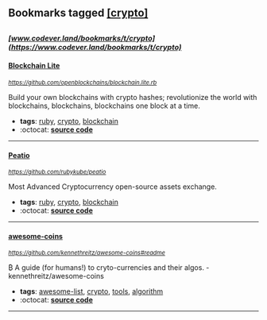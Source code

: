 ## Bookmarks tagged [[crypto]](https://www.codever.land/search?q=[crypto])

_<sup><sup>[www.codever.land/bookmarks/t/crypto](https://www.codever.land/bookmarks/t/crypto)</sup></sup>_
---
#### [Blockchain Lite](https://github.com/openblockchains/blockchain.lite.rb)
_<sup>https://github.com/openblockchains/blockchain.lite.rb</sup>_

Build your own blockchains with crypto hashes; revolutionize the world with blockchains, blockchains, blockchains one block at a time.
* **tags**: [ruby](../tagged/ruby.md), [crypto](../tagged/crypto.md), [blockchain](../tagged/blockchain.md)
* :octocat: **[source code](https://github.com/openblockchains/blockchain.lite.rb)**
---
#### [Peatio](https://github.com/rubykube/peatio)
_<sup>https://github.com/rubykube/peatio</sup>_

Most Advanced Cryptocurrency open-source assets exchange.
* **tags**: [ruby](../tagged/ruby.md), [crypto](../tagged/crypto.md), [blockchain](../tagged/blockchain.md)
* :octocat: **[source code](https://github.com/rubykube/peatio)**
---
#### [awesome-coins](https://github.com/kennethreitz/awesome-coins#readme)
_<sup>https://github.com/kennethreitz/awesome-coins#readme</sup>_

₿ A guide (for humans!) to cryto-currencies and their algos. - kennethreitz/awesome-coins
* **tags**: [awesome-list](../tagged/awesome-list.md), [crypto](../tagged/crypto.md), [tools](../tagged/tools.md), [algorithm](../tagged/algorithm.md)
* :octocat: **[source code](https://github.com/kennethreitz/awesome-coins#readme)**
---

